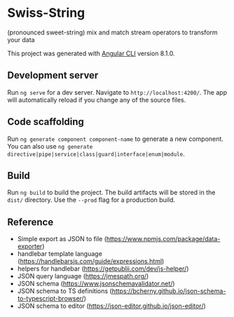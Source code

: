 # Swiss-String

(pronounced sweet-string) mix and match stream operators to transform your data

This project was generated with [Angular CLI](https://github.com/angular/angular-cli) version 8.1.0.

## Development server

Run `ng serve` for a dev server. Navigate to `http://localhost:4200/`. The app will automatically reload if you change any of the source files.

## Code scaffolding

Run `ng generate component component-name` to generate a new component. You can also use `ng generate directive|pipe|service|class|guard|interface|enum|module`.

## Build

Run `ng build` to build the project. The build artifacts will be stored in the `dist/` directory. Use the `--prod` flag for a production build.


## Reference

- Simple export as JSON to file (https://www.npmjs.com/package/data-exporter)
- handlebar template language (https://handlebarsjs.com/guide/expressions.html)
- helpers for handlebar (https://getpublii.com/dev/js-helper/)
- JSON query language (https://jmespath.org/)
- JSON schema (https://www.jsonschemavalidator.net/)
- JSON schema to TS definitions (https://bcherny.github.io/json-schema-to-typescript-browser/)
- JSON schema to editor (https://json-editor.github.io/json-editor/)

